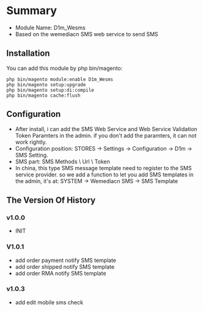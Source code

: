 # Summary
- Module Name: D1m_Wesms
- Based on the wemediacn SMS web service to send SMS


## Installation

You can add this module by php bin/magento:

    php bin/magento module:enable D1m_Wesms
    php bin/magento setup:upgrade
    php bin/magento setup:di:compile
    php bin/magento cache:flush


## Configuration

- After install, i can add the SMS Web Service and Web Service Validation Token Paramters in the admin. if you don't add the paramters, it can not work rightly.
- Configuration position: STORES -> Settings -> Configuration -> D1m -> SMS Setting.
- SMS part: SMS Methods \ Url \ Token
- In china, this type SMS message template need to register to the SMS service provider. so we add a function to let you add SMS templates in the admin, it's at: SYSTEM -> Wemediacn SMS -> SMS Template


## The Version Of History

### v1.0.0

- INIT

### V1.0.1

- add order payment notify SMS template
- add order shipped notify SMS template
- add order RMA notify SMS template

### v1.0.3
- add edit mobile sms check 



